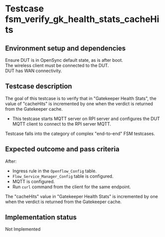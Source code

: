 # Testcase fsm_verify_gk_health_stats_cacheHits

## Environment setup and dependencies

Ensure DUT is in OpenSync default state, as is after boot.\
The wireless client must be connected to the DUT.\
DUT has
WAN connectivity.

## Testcase description

The goal of this testcase is to verify that in "Gatekeeper Health Stats", the value of "cacheHits" is incremented by one
when the verdict is returned from the Gatekeeper cache.

- This testcase starts MQTT server on RPI server and configures the DUT MQTT client to connect to the RPI server MQTT.

Testcase falls into the category of complex "end-to-end" FSM testcases.

## Expected outcome and pass criteria

After:

- Ingress rule in the `Openflow_Config` table.
- `Flow_Service_Manager_Config` table is configured.
- MQTT is configured.
- Run `curl` command from the client for the same endpoint.

The "cacheHits" value in "Gatekeeper Health Stats" is incremented by one when the verdict is returned from the
Gatekeeper cache.

## Implementation status

Not Implemented
